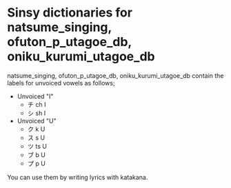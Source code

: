 # Sinsy dictionaries for natsume_singing, ofuton_p_utagoe_db, oniku_kurumi_utagoe_db

natsume_singing, ofuton_p_utagoe_db, oniku_kurumi_utagoe_db contain the labels for unvoiced vowels as follows;

- Unvoiced "I"
  - チ ch I
  - シ sh I
- Unvoiced "U"
  - ク k U
  - ス s U
  - ツ ts U
  - ブ b U
  - プ p U

You can use them by writing lyrics with katakana.
